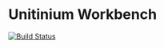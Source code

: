 Unitinium Workbench
===================
[![Build Status](https://dev.azure.com/k0dep/unitinium/_apis/build/status/unitinium.Unitinium-Workbench?branchName=master)](https://dev.azure.com/k0dep/unitinium/_build/latest?definitionId=6&branchName=master)
